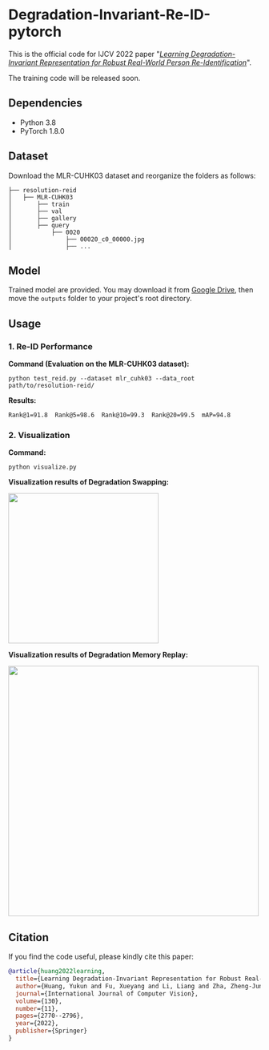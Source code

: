 # Degradation-Invariant-Re-ID-pytorch
This is the official code for IJCV 2022 paper "[*Learning Degradation-Invariant Representation for Robust Real-World Person Re-Identification*](https://link.springer.com/article/10.1007/s11263-022-01666-w)".

The training code will be released soon.

## Dependencies
* Python 3.8
* PyTorch 1.8.0

## Dataset
Download the MLR-CUHK03 dataset and reorganize the folders as follows:<br>
```
├── resolution-reid
│   ├── MLR-CUHK03
│       ├── train
│       ├── val
│       ├── gallery
│       ├── query
│           ├── 0020
│               ├── 00020_c0_00000.jpg
│               ├── ...
```

## Model
Trained model are provided. You may download it from [Google Drive](https://drive.google.com/drive/folders/1anHkFyEJaQWRsbkmVFjZX9y71zzb7rCs?usp=sharing), then move the `outputs` folder to your project's root directory.

## Usage
### 1. Re-ID Performance
**Command (Evaluation on the MLR-CUHK03 dataset):**

```
python test_reid.py --dataset mlr_cuhk03 --data_root path/to/resolution-reid/
```

**Results:**

`Rank@1=91.8  Rank@5=98.6  Rank@10=99.3  Rank@20=99.5  mAP=94.8`

### 2. Visualization
**Command:**
```
python visualize.py
```

**Visualization results of Degradation Swapping:**

<img src="https://github.com/hyk1996/Degradation-Invariant-Re-ID-pytorch/blob/main/demo/viz_swap.jpg" width="300px">

**Visualization results of Degradation Memory Replay:**

<img src="https://github.com/hyk1996/Degradation-Invariant-Re-ID-pytorch/blob/main/demo/viz_replay.jpg" width="500px">

## Citation
If you find the code useful, please kindly cite this paper:
```BibTeX
@article{huang2022learning,
  title={Learning Degradation-Invariant Representation for Robust Real-World Person Re-Identification},
  author={Huang, Yukun and Fu, Xueyang and Li, Liang and Zha, Zheng-Jun},
  journal={International Journal of Computer Vision},
  volume={130},
  number={11},
  pages={2770--2796},
  year={2022},
  publisher={Springer}
}
```
